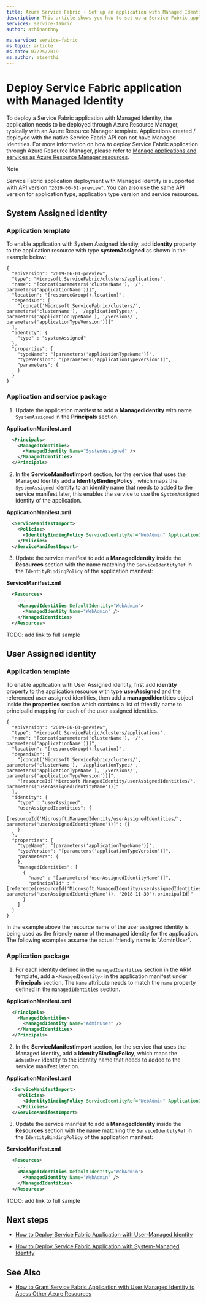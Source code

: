 ```yaml
---
title: Azure Service Fabric - Set up an application with Managed Identity | Microsoft Docs
description: This article shows you how to set up a Service Fabric application with Managed Identity
services: service-fabric
author: athinanthny

ms.service: service-fabric
ms.topic: article
ms.date: 07/25/2019
ms.author: atsenthi
---
```


# Deploy Service Fabric application with Managed Identity

To deploy a Service Fabric application with Managed Identity, the application needs to be deployed through Azure Resource Manager, typically with an Azure Resource Manager template. Applications created / deployed with the native Service Fabric API can not have Managed Identities. For more information on how to deploy Service Fabric application through Azure Resource Manager, please refer to [Manage applications and services as Azure Resource Manager resources](service-fabric-application-arm-resource.md).

   > [!NOTE] 
   > Service Fabric application deployment with Managed Identity is supported with API version `"2019-06-01-preview"`. You can also use the same API version for application type, application type version and service resources.

## System Assigned identity

### Application template

To enable application with System Assigned identity, add **identity** property to the application resource with type **systemAssigned** as shown in the example below:


    {
      "apiVersion": "2019-06-01-preview",
      "type": "Microsoft.ServiceFabric/clusters/applications",
      "name": "[concat(parameters('clusterName'), '/', parameters('applicationName'))]",
      "location": "[resourceGroup().location]",
      "dependsOn": [
        "[concat('Microsoft.ServiceFabric/clusters/', parameters('clusterName'), '/applicationTypes/', parameters('applicationTypeName'), '/versions/', parameters('applicationTypeVersion'))]"
      ],
      "identity": {
        "type" : "systemAssigned"
      },
      "properties": {
        "typeName": "[parameters('applicationTypeName')]",
        "typeVersion": "[parameters('applicationTypeVersion')]",
        "parameters": {
        }
      }
    }

### Application and service package

1. Update the application manifest to add a **ManagedIdentity** with name `SystemAssigned` in the **Principals** section.

**ApplicationManifest.xml**

```xml
  <Principals>
    <ManagedIdentities>
      <ManagedIdentity Name="SystemAssigned" />
    </ManagedIdentities>
  </Principals>
```

2. In the **ServiceManifestImport** section, for the service that uses the Managed Identity add a **IdentityBindingPolicy** , which maps the `SystemAssigned` identity to an identity name that needs to added to the service manifest later, this enables the service to use the `SystemAssigned` identity of the application.

**ApplicationManifest.xml**

```xml
  <ServiceManifestImport>
    <Policies>
      <IdentityBindingPolicy ServiceIdentityRef="WebAdmin" ApplicationIdentityRef="SystemAssigned" />
    </Policies>
  </ServiceManifestImport>
```

3. Update the service manifest to add a **ManagedIdentity** inside the **Resources** section with the name matching the `ServiceIdentityRef` in the `IdentityBindingPolicy` of the application manifest:

**ServiceManifest.xml**

```xml
  <Resources>
    ...
    <ManagedIdentities DefaultIdentity="WebAdmin">
      <ManagedIdentity Name="WebAdmin" />
    </ManagedIdentities>
  </Resources>
```

TODO: add link to full sample

## User Assigned identity

### Application template

To enable application with User Assigned identity, first add **identity** property to the application resource with type **userAssigned** and the referenced user assigned identities, then add a **managedIdentities** object inside the **properties** section which contains a list of friendly name to principalId mapping for each of the user assigned identities.

    {
      "apiVersion": "2019-06-01-preview",
      "type": "Microsoft.ServiceFabric/clusters/applications",
      "name": "[concat(parameters('clusterName'), '/', parameters('applicationName'))]",
      "location": "[resourceGroup().location]",
      "dependsOn": [
        "[concat('Microsoft.ServiceFabric/clusters/', parameters('clusterName'), '/applicationTypes/', parameters('applicationTypeName'), '/versions/', parameters('applicationTypeVersion'))]",
        "[resourceId('Microsoft.ManagedIdentity/userAssignedIdentities/', parameters('userAssignedIdentityName'))]"
      ],
      "identity": {
        "type" : "userAssigned",
        "userAssignedIdentities": {
            "[resourceId('Microsoft.ManagedIdentity/userAssignedIdentities/', parameters('userAssignedIdentityName'))]": {}
        }
      },
      "properties": {
        "typeName": "[parameters('applicationTypeName')]",
        "typeVersion": "[parameters('applicationTypeVersion')]",
        "parameters": {
        },
        "managedIdentities": [
          {
            "name" : "[parameters('userAssignedIdentityName')]",
            "principalId" : "[reference(resourceId('Microsoft.ManagedIdentity/userAssignedIdentities/', parameters('userAssignedIdentityName')), '2018-11-30').principalId]"
          }
        ]
      }
    }

In the example above the resource name of the user assigned identity is being used as the friendly name of the managed identity for the application. The following examples assume the actual friendly name is "AdminUser".

### Application package

1. For each identity defined in the `managedIdentities` section in the ARM template, add a `<ManagedIdentity>` in the application manifest under **Principals** section. The `Name` attribute needs to match the `name` property defined in the `managedIdentities` section.

**ApplicationManifest.xml**

```xml
  <Principals>
    <ManagedIdentities>
      <ManagedIdentity Name="AdminUser" />
    </ManagedIdentities>
  </Principals>
```

2. In the **ServiceManifestImport** section, for the service that uses the Managed Identity, add a **IdentityBindingPolicy**, which maps the `AdminUser` identity to the identity name that needs to added to the service manifest later on.

**ApplicationManifest.xml**

```xml
  <ServiceManifestImport>
    <Policies>
      <IdentityBindingPolicy ServiceIdentityRef="WebAdmin" ApplicationIdentityRef="AdminUser" />
    </Policies>
  </ServiceManifestImport>
```

3. Update the service manifest to add a **ManagedIdentity** inside the **Resources** section with the name matching the `ServiceIdentityRef` in the `IdentityBindingPolicy` of the application manifest:

**ServiceManifest.xml**

```xml
  <Resources>
    ...
    <ManagedIdentities DefaultIdentity="WebAdmin">
      <ManagedIdentity Name="WebAdmin" />
    </ManagedIdentities>
  </Resources>
```

TODO: add link to full sample

## Next steps

* [How to Deploy Service Fabric Application with User-Managed Identity](how-to-deploy-service-fabric-application-user-managed-identity.md)

* [How to Deploy Service Fabric Application with System-Managed Identity](how-to-deploy-service-fabric-application-managed-identity.md)

## See Also
* [How to Grant Service Fabric Application with User Managed Identity to Acess Other Azure Resources](how-to-grant-access-other-resources.md.md)
